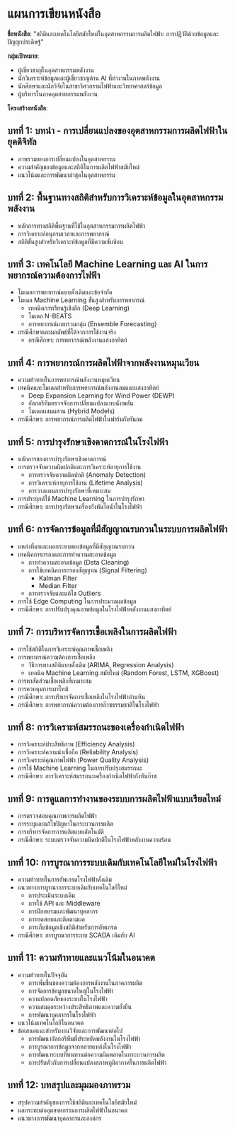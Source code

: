 # แผนการเขียนหนังสือ

**ชื่อหนังสือ**: "สถิติและเทคโนโลยีสมัยใหม่ในอุตสาหกรรมการผลิตไฟฟ้า: การปฏิวัติด้วยข้อมูลและปัญญาประดิษฐ์"

**กลุ่มเป้าหมาย**: 
- ผู้เชี่ยวชาญในอุตสาหกรรมพลังงาน
- นักวิเคราะห์ข้อมูลและผู้เชี่ยวชาญด้าน AI ที่ทำงานในภาคพลังงาน
- นักศึกษาและนักวิจัยในสาขาวิศวกรรมไฟฟ้าและวิทยาศาสตร์ข้อมูล
- ผู้บริหารในภาคอุตสาหกรรมพลังงาน

**โครงสร้างหนังสือ**:

## บทที่ 1: บทนำ - การเปลี่ยนแปลงของอุตสาหกรรมการผลิตไฟฟ้าในยุคดิจิทัล
- ภาพรวมของการเปลี่ยนแปลงในอุตสาหกรรม
- ความสำคัญของข้อมูลและสถิติในการผลิตไฟฟ้าสมัยใหม่
- แนวโน้มและการพัฒนาล่าสุดในอุตสาหกรรม

## บทที่ 2: พื้นฐานทางสถิติสำหรับการวิเคราะห์ข้อมูลในอุตสาหกรรมพลังงาน
- หลักการทางสถิติพื้นฐานที่ใช้ในอุตสาหกรรมการผลิตไฟฟ้า
- การวิเคราะห์อนุกรมเวลาและการพยากรณ์
- สถิติขั้นสูงสำหรับวิเคราะห์ข้อมูลที่มีความซับซ้อน

## บทที่ 3: เทคโนโลยี Machine Learning และ AI ในการพยากรณ์ความต้องการไฟฟ้า
- โมเดลการพยากรณ์แบบดั้งเดิมและข้อจำกัด
- โมเดล Machine Learning ขั้นสูงสำหรับการพยากรณ์
  - เทคนิคการเรียนรู้เชิงลึก (Deep Learning)
  - โมเดล N-BEATS
  - การพยากรณ์แบบรวมกลุ่ม (Ensemble Forecasting)
- กรณีศึกษาและผลลัพธ์ที่ได้จากการใช้งานจริง
  - กรณีศึกษา: การพยากรณ์พลังงานแสงอาทิตย์

## บทที่ 4: การพยากรณ์การผลิตไฟฟ้าจากพลังงานหมุนเวียน
- ความท้าทายในการพยากรณ์พลังงานหมุนเวียน
- เทคนิคและโมเดลสำหรับการพยากรณ์พลังงานลมและแสงอาทิตย์
  - Deep Expansion Learning for Wind Power (DEWP)
  - อัลกอริทึมตรวจจับการเปลี่ยนแปลงแบบฉับพลัน
  - โมเดลผสมผสาน (Hybrid Models)
- กรณีศึกษา: การพยากรณ์การผลิตไฟฟ้าในฟาร์มกังหันลม

## บทที่ 5: การบำรุงรักษาเชิงคาดการณ์ในโรงไฟฟ้า
- หลักการของการบำรุงรักษาเชิงคาดการณ์
- การตรวจจับความผิดปกติและการวิเคราะห์อายุการใช้งาน
  - การตรวจจับความผิดปกติ (Anomaly Detection)
  - การวิเคราะห์อายุการใช้งาน (Lifetime Analysis)
  - การวางแผนการบำรุงรักษาที่เหมาะสม
- การประยุกต์ใช้ Machine Learning ในการบำรุงรักษา
- กรณีศึกษา: การบำรุงรักษาเครื่องกังหันไอน้ำในโรงไฟฟ้า

## บทที่ 6: การจัดการข้อมูลที่มีสัญญาณรบกวนในระบบการผลิตไฟฟ้า
- แหล่งที่มาและผลกระทบของข้อมูลที่มีสัญญาณรบกวน
- เทคนิคการกรองและการทำความสะอาดข้อมูล
  - การทำความสะอาดข้อมูล (Data Cleaning)
  - การใช้เทคนิคการกรองสัญญาณ (Signal Filtering)
    - Kalman Filter
    - Median Filter
  - การตรวจจับและแก้ไข Outliers
- การใช้ Edge Computing ในการประมวลผลข้อมูล
- กรณีศึกษา: การปรับปรุงคุณภาพข้อมูลในโรงไฟฟ้าพลังงานแสงอาทิตย์

## บทที่ 7: การบริหารจัดการเชื้อเพลิงในการผลิตไฟฟ้า
- การใช้สถิติในการวิเคราะห์คุณภาพเชื้อเพลิง
- การพยากรณ์ความต้องการเชื้อเพลิง
  - วิธีการทางสถิติแบบดั้งเดิม (ARIMA, Regression Analysis)
  - เทคนิค Machine Learning สมัยใหม่ (Random Forest, LSTM, XGBoost)
- การหาสัดส่วนเชื้อเพลิงที่เหมาะสม
- การควบคุมการเผาไหม้
- กรณีศึกษา: การบริหารจัดการเชื้อเพลิงในโรงไฟฟ้าถ่านหิน
- กรณีศึกษา: การพยากรณ์ความต้องการก๊าซธรรมชาติในโรงไฟฟ้า

## บทที่ 8: การวิเคราะห์สมรรถนะของเครื่องกำเนิดไฟฟ้า
- การวิเคราะห์ประสิทธิภาพ (Efficiency Analysis)
- การวิเคราะห์ความน่าเชื่อถือ (Reliability Analysis)
- การวิเคราะห์คุณภาพไฟฟ้า (Power Quality Analysis)
- การใช้ Machine Learning ในการปรับปรุงสมรรถนะ
- กรณีศึกษา: การวิเคราะห์สมรรถนะเครื่องกำเนิดไฟฟ้ากังหันก๊าซ

## บทที่ 9: การดูแลการทำงานของระบบการผลิตไฟฟ้าแบบเรียลไทม์
- การตรวจสอบคุณภาพการผลิตไฟฟ้า
- การระบุและแก้ไขปัญหาในกระบวนการผลิต
- การบริหารจัดการการผลิตแบบอัตโนมัติ
- กรณีศึกษา: ระบบตรวจจับความผิดปกติในโรงไฟฟ้าพลังงานความร้อน

## บทที่ 10: การบูรณาการระบบเดิมกับเทคโนโลยีใหม่ในโรงไฟฟ้า
- ความท้าทายในการอัพเกรดโรงไฟฟ้าดั้งเดิม
- แนวทางการบูรณาการระบบเดิมกับเทคโนโลยีใหม่
  - การประเมินระบบเดิม
  - การใช้ API และ Middleware
  - การฝึกอบรมและพัฒนาบุคลากร
  - การทดสอบและติดตามผล
  - การเก็บข้อมูลเชิงสถิติสำหรับการอัพเกรด
- กรณีศึกษา: การบูรณาการระบบ SCADA เดิมกับ AI

## บทที่ 11: ความท้าทายและแนวโน้มในอนาคต
- ความท้าทายในปัจจุบัน
  - การเพิ่มขึ้นของความต้องการพลังงานในภาคการผลิต
  - การจัดการข้อมูลขนาดใหญ่ในโรงไฟฟ้า
  - ความปลอดภัยของระบบในโรงไฟฟ้า
  - ความสมดุลระหว่างประสิทธิภาพและความยั่งยืน
  - การพัฒนาบุคลากรในโรงไฟฟ้า
- แนวโน้มเทคโนโลยีในอนาคต
- ข้อเสนอแนะสำหรับงานวิจัยและการพัฒนาต่อไป
  - การพัฒนาอัลกอริทึมที่ประหยัดพลังงานในโรงไฟฟ้า
  - การบูรณาการข้อมูลจากหลายแหล่งในโรงไฟฟ้า
  - การพัฒนาระบบที่ทนทานต่อความผิดพลาดในกระบวนการผลิต
  - การปรับตัวกับการเปลี่ยนแปลงสภาพภูมิอากาศในการผลิตไฟฟ้า

## บทที่ 12: บทสรุปและมุมมองภาพรวม
- สรุปความสำคัญของการใช้สถิติและเทคโนโลยีสมัยใหม่
- ผลกระทบต่ออุตสาหกรรมการผลิตไฟฟ้าในอนาคต
- แนวทางการพัฒนาบุคลากรและองค์กร
